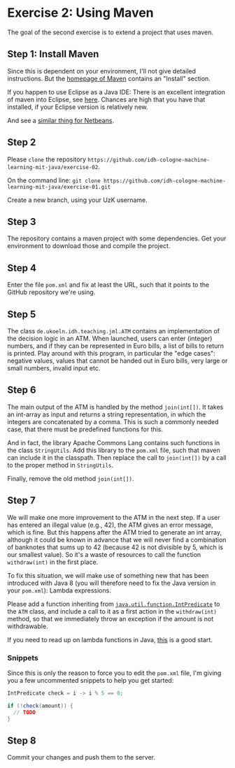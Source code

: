 # Exercise 2: Using Maven


The goal of the second exercise is to extend a project that uses maven.

## Step 1: Install Maven
Since this is dependent on your environment, I'll not give detailed instructions. But the [homepage of Maven](https://maven.apache.org) contains an "Install" section.

If you happen to use Eclipse as a Java IDE: There is an excellent integration of maven into Eclipse, see [here](https://www.eclipse.org/m2e/). Chances are high that you have that installed, if your Eclipse version is relatively new.

And see a [similar thing for Netbeans](http://wiki.netbeans.org/Maven).

## Step 2
Please `clone` the repository `https://github.com/idh-cologne-machine-learning-mit-java/exercise-02`.

On the command line: `git clone https://github.com/idh-cologne-machine-learning-mit-java/exercise-01.git`

Create a new branch, using your UzK username.

## Step 3
The repository contains a maven project with some dependencies. Get your environment to download those and compile the project.

## Step 4
Enter the file `pom.xml` and fix at least the URL, such that it points to the GitHub repository we're using.

## Step 5
The class `de.ukoeln.idh.teaching.jml.ATM` contains an implementation of the decision logic in an ATM. When launched, users can enter (integer) numbers, and if they can be represented in Euro bills, a list of bills to return is printed. Play around with this program, in particular the "edge cases": negative values, values that cannot be handed out in Euro bills, very large or small numbers, invalid input etc. 

## Step 6
The main output of the ATM is handled by the method `join(int[])`. It takes an int-array as input and returns a string representation, in which the integers are concatenated by a comma. This is such a commonly needed case, that there must be predefined functions for this.

And in fact, the library Apache Commons Lang contains such functions in the class `StringUtils`. Add this library to the `pom.xml` file, such that maven can include it in the classpath. Then replace the call to `join(int[])` by a call to the proper method in `StringUtils`.

Finally, remove the old method `join(int[])`.


## Step 7
We will make one more improvement to the ATM in the next step. If a user has entered an illegal value (e.g., 42), the ATM gives an error message, which is fine. But this happens after the ATM tried to generate an int array, although it could be known in advance that we will never find a combination of banknotes that sums up to 42 (because 42 is not divisible by 5, which is our smallest value). So it's a waste of resources to call the function `withdraw(int)` in the first place.

To fix this situation, we will make use of something new that has been introduced with Java 8 (you will therefore need to fix the Java version in your `pom.xml`): Lambda expressions.

Please add a function inheriting from [`java.util.function.IntPredicate`](https://docs.oracle.com/javase/8/docs/api/java/util/function/IntPredicate.html) to the `ATM` class, and include a call to it as a first action in the `withdraw(int)` method, so that we immediately throw an exception if the amount is not withdrawable.

If you need to read up on lambda functions in Java, [this](https://docs.oracle.com/javase/tutorial/java/javaOO/lambdaexpressions.html) is a good start.

### Snippets

Since this is only the reason to force you to edit the `pom.xml` file, I'm giving you a few uncommented snippets to help you get started:

```java
IntPredicate check = i -> i % 5 == 0;
```

```java
if (!check(amount)) {
  // TODO
}
```

## Step 8
Commit your changes and push them to the server.